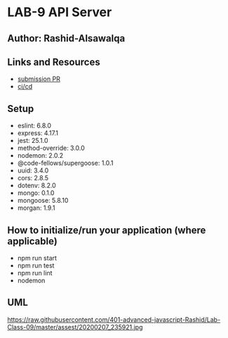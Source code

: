 # LAB-9 API Server

## Author: Rashid-Alsawalqa

## Links and Resources

- [submission PR]()
- [ci/cd]()

## Setup

  -  eslint: 6.8.0
  -  express: 4.17.1
  -  jest: 25.1.0
  -  method-override: 3.0.0
  -  nodemon: 2.0.2
  -  @code-fellows/supergoose: 1.0.1
  -  uuid: 3.4.0
  -  cors: 2.8.5
  -  dotenv: 8.2.0
  -  mongo: 0.1.0
  -  mongoose: 5.8.10
  -  morgan: 1.9.1

## How to initialize/run your application (where applicable)

- npm run start 
- npm run test 
- npm run lint
- nodemon 

## UML 
https://raw.githubusercontent.com/401-advanced-javascript-Rashid/Lab-Class-09/master/assest/20200207_235921.jpg
